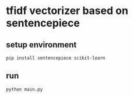 # tfidf vectorizer based on sentencepiece

## setup environment

```shell
pip install sentencepiece scikit-learn
```

## run

```shell
python main.py
```
